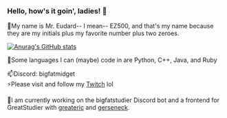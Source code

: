 ### Hello, how's it goin', ladies! 👋

🤔My name is Mr. Eudard-- I mean-- EZ500, and that's my name because they are my initials plus my favorite number plus two zeroes.

[![Anurag's GitHub stats](https://github-readme-stats.vercel.app/api?username=ez500&show_icons=true&theme=city_lights)](https://github.com/anuraghazra/github-readme-stats)

💬Some languages I can (maybe) code in are Python, C++, Java, and Ruby

📫Discord: bigfatmidget  
⚡Please visit and follow my [Twitch](https:/twitch.tv/bigfatmidget) lol

🔧I am currently working on the bigfatstudier Discord bot and a frontend for GreatStudier with [greateric](https://github.com/greatericontop) and [gerseneck](https://github.com/gerseneck).

<!--
**ez500/ez500** is a ✨ _special_ ✨ repository because its `README.md` (this file) appears on your GitHub profile.

Here are some ideas to get you started:

- 🔭 I’m currently working on ...
- 🌱 I’m currently learning ...
- 👯 I’m looking to collaborate on ...
- 🤔 I’m looking for help with ...
- 💬 Ask me about ...
- 📫 How to reach me: ...
- 😄 Pronouns: ...
- ⚡ Fun fact: ...
-->
